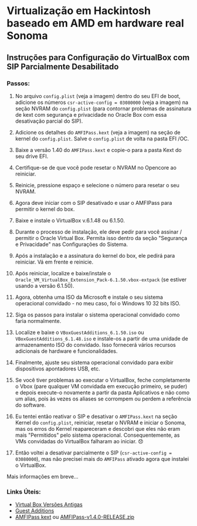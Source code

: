 # Virtualização em Hackintosh baseado em AMD em hardware real Sonoma

## Instruções para Configuração do VirtualBox com SIP Parcialmente Desabilitado

### Passos:

1. No arquivo `config.plist` (veja a imagem) dentro do seu EFI de boot, adicione os números `csr-active-config = 03080000` (veja a imagem) na seção NVRAM do `config.plist` (para contornar problemas de assinatura de kext com segurança e privacidade no Oracle Box com essa desativação parcial do SIP).

2. Adicione os detalhes do `AMFIPass.kext` (veja a imagem) na seção de kernel do `config.plist`. Salve o `config.plist` de volta na pasta EFI /OC.

3. Baixe a versão 1.40 do `AMFIPass.kext` e copie-o para a pasta Kext do seu drive EFI.

4. Certifique-se de que você pode resetar o NVRAM no Opencore ao reiniciar.

5. Reinicie, pressione espaço e selecione o número para resetar o seu NVRAM.

6. Agora deve iniciar com o SIP desativado e usar o AMFIPass para permitir o kernel do box.

7. Baixe e instale o VirtualBox v.6.1.48 ou 6.1.50.

8. Durante o processo de instalação, ele deve pedir para você assinar / permitir o Oracle Virtual Box. Permita isso dentro da seção "Segurança e Privacidade" nas Configurações do Sistema.

9. Após a instalação e a assinatura do kernel do box, ele pedirá para reiniciar. Vá em frente e reinicie.

10. Após reiniciar, localize e baixe/instale o `Oracle_VM_VirtualBox_Extension_Pack-6.1.50.vbox-extpack` (se estiver usando a versão 6.1.50).

11. Agora, obtenha uma ISO da Microsoft e instale o seu sistema operacional convidado - no meu caso, foi o Windows 10 32 bits ISO.

12. Siga os passos para instalar o sistema operacional convidado como faria normalmente.

13. Localize e baixe o `VBoxGuestAdditions_6.1.50.iso` ou `VBoxGuestAdditions_6.1.48.iso` e instale-os a partir de uma unidade de armazenamento ISO do convidado. Isso fornecerá vários recursos adicionais de hardware e funcionalidades.

14. Finalmente, ajuste seu sistema operacional convidado para exibir dispositivos apontadores USB, etc.

15. Se você tiver problemas ao executar o VirtualBox, feche completamente o Vbox (pare qualquer VM convidada em execução primeiro, se puder) e depois execute-o novamente a partir da pasta Aplicativos e não como um alias, pois às vezes os aliases se corrompem ou perdem a referência do software.

16. Eu tentei então reativar o SIP e desativar o `AMFIPass.kext` na seção Kernel do `config.plist`, reiniciar, resetar o NVRAM e iniciar o Sonoma, mas os erros do Kernel reapareceram e descobri que eles não eram mais "Permitidos" pelo sistema operacional. Consequentemente, as VMs convidadas do VirtualBox falharam ao iniciar. 😞

17. Então voltei a desativar parcialmente o SIP (`csr-active-config = 03080000`), mas não precisei mais do `AMFIPass` ativado agora que instalei o VirtualBox.

Mais informações em breve...

### Links Úteis:
- [Virtual Box Versões Antigas](https://www.virtualbox.org/wiki/Download_Old_Builds_6_1)
- [Guest Additions](https://download.virtualbox.org/virtualbox/6.1.50/)
- [AMFIPass kext](https://community.macmeup.com/index.php?/files/category/3-kexts/) ou [AMFIPass-v1.4.0-RELEASE.zip](payloads/Kexts/Acidanthera/AMFIPass-v1.4.0-RELEASE.zip)
